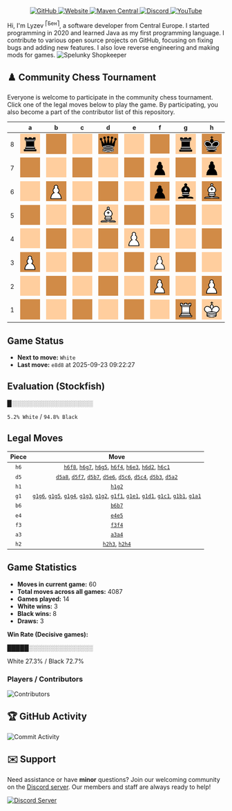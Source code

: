 <div align="center">
    <a href="https://github.com/Lyzev">
        <img src="https://wsrv.nl/?url=https://cdn.jsdelivr.net/npm/@intergrav/devins-badges@3.2.0/assets/cozy-minimal/available/github_vector.svg&w=64&h=64" alt="GitHub">
    </a>
    <a href="https://lyzev.dev">
        <img src="https://wsrv.nl/?url=https://cdn.jsdelivr.net/npm/@intergrav/devins-badges@3.2.0/assets/cozy-minimal/documentation/website_vector.svg&w=64&h=64" alt="Website">
    </a>
    <a href="https://central.sonatype.com/namespace/dev.lyzev.api">
        <img src="https://wsrv.nl/?url=https://cdn.jsdelivr.net/npm/@intergrav/devins-badges@3.2.0/assets/cozy-minimal/available/maven-central_vector.svg&w=64&h=64" alt="Maven Central">
    </a>
    <a href="https://lyzev.dev/discord">
        <img src="https://wsrv.nl/?url=https://cdn.jsdelivr.net/npm/@intergrav/devins-badges@3/assets/cozy-minimal/social/discord-plural_vector.svg&w=64&h=64" alt="Discord">
    </a>
    <a href="https://www.youtube.com/@lyzev">
        <img src="https://wsrv.nl/?url=https://cdn.jsdelivr.net/npm/@intergrav/devins-badges@3.2.0/assets/cozy-minimal/social/youtube-singular_vector.svg&w=64&h=64" alt="YouTube">
    </a>
</div>

[//]: # (23, 08 Mon 2021, 20:00:00)

Hi, I'm Lyzev <sup>⎡Бен⎤</sup>, a software developer from Central Europe. I started programming in 2020 and learned Java as my first programming language. I contribute to various open source projects on GitHub, focusing on fixing bugs and adding new features. I also love reverse engineering and making mods for games. ![Spelunky Shopkeeper](https://static.wikia.nocookie.net/spelunky/images/c/cd/Shopkeeper_HD.png/revision/latest/scale-to-height-down/18)

## :chess_pawn: Community Chess Tournament

Everyone is welcome to participate in the community chess tournament.
Click one of the legal moves below to play the game. By participating, you also become a part of the contributor list of this repository.

|   | a | b | c | d | e | f | g | h |
|---|---|---|---|---|---|---|---|---|
| 8 | [![r](chess/assets/img/light/black/tower.svg)](https://github.com/Lyzev/Lyzev/issues/new?title=chess%7Cd5a8&body=Click+%27Create%27+to+submit+this+move.) | ![Square](chess/assets/img/dark/square.svg) | ![Square](chess/assets/img/light/square.svg) | ![q](chess/assets/img/dark/black/queen.svg) | ![Square](chess/assets/img/light/square.svg) | [![Square](chess/assets/img/dark/square.svg)](https://github.com/Lyzev/Lyzev/issues/new?title=chess%7Ch6f8&body=Click+%27Create%27+to+submit+this+move.) | ![r](chess/assets/img/light/black/tower.svg) | ![k](chess/assets/img/dark/black/king.svg) |
| 7 | ![Square](chess/assets/img/dark/square.svg) | ![Square](chess/assets/img/light/square.svg) | ![Square](chess/assets/img/dark/square.svg) | ![Square](chess/assets/img/light/square.svg) | ![Square](chess/assets/img/dark/square.svg) | [![p](chess/assets/img/light/black/pawn.svg)](https://github.com/Lyzev/Lyzev/issues/new?title=chess%7Cd5f7&body=Click+%27Create%27+to+submit+this+move.) | [![Square](chess/assets/img/dark/square.svg)](https://github.com/Lyzev/Lyzev/issues/new?title=chess%7Ch6g7&body=Click+%27Create%27+to+submit+this+move.) | ![p](chess/assets/img/light/black/pawn.svg) |
| 6 | ![Square](chess/assets/img/light/square.svg) | ![P](chess/assets/img/dark/white/pawn.svg) | [![Square](chess/assets/img/light/square.svg)](https://github.com/Lyzev/Lyzev/issues/new?title=chess%7Cd5c6&body=Click+%27Create%27+to+submit+this+move.) | ![Square](chess/assets/img/dark/square.svg) | [![Square](chess/assets/img/light/square.svg)](https://github.com/Lyzev/Lyzev/issues/new?title=chess%7Cd5e6&body=Click+%27Create%27+to+submit+this+move.) | ![p](chess/assets/img/dark/black/pawn.svg) | [![b](chess/assets/img/light/black/bishop.svg)](https://github.com/Lyzev/Lyzev/issues/new?title=chess%7Cg1g6&body=Click+%27Create%27+to+submit+this+move.) | ![B](chess/assets/img/dark/white/bishop.svg) |
| 5 | ![Square](chess/assets/img/dark/square.svg) | ![Square](chess/assets/img/light/square.svg) | ![Square](chess/assets/img/dark/square.svg) | ![B](chess/assets/img/light/white/bishop.svg) | [![Square](chess/assets/img/dark/square.svg)](https://github.com/Lyzev/Lyzev/issues/new?title=chess%7Ce4e5&body=Click+%27Create%27+to+submit+this+move.) | ![Square](chess/assets/img/light/square.svg) | ![Square](chess/assets/img/dark/square.svg) | ![Square](chess/assets/img/light/square.svg) |
| 4 | [![Square](chess/assets/img/light/square.svg)](https://github.com/Lyzev/Lyzev/issues/new?title=chess%7Ca3a4&body=Click+%27Create%27+to+submit+this+move.) | ![Square](chess/assets/img/dark/square.svg) | [![Square](chess/assets/img/light/square.svg)](https://github.com/Lyzev/Lyzev/issues/new?title=chess%7Cd5c4&body=Click+%27Create%27+to+submit+this+move.) | ![Square](chess/assets/img/dark/square.svg) | ![P](chess/assets/img/light/white/pawn.svg) | ![Square](chess/assets/img/dark/square.svg) | [![Square](chess/assets/img/light/square.svg)](https://github.com/Lyzev/Lyzev/issues/new?title=chess%7Cg1g4&body=Click+%27Create%27+to+submit+this+move.) | [![Square](chess/assets/img/dark/square.svg)](https://github.com/Lyzev/Lyzev/issues/new?title=chess%7Ch2h4&body=Click+%27Create%27+to+submit+this+move.) |
| 3 | ![P](chess/assets/img/dark/white/pawn.svg) | [![Square](chess/assets/img/light/square.svg)](https://github.com/Lyzev/Lyzev/issues/new?title=chess%7Cd5b3&body=Click+%27Create%27+to+submit+this+move.) | ![Square](chess/assets/img/dark/square.svg) | ![Square](chess/assets/img/light/square.svg) | [![Square](chess/assets/img/dark/square.svg)](https://github.com/Lyzev/Lyzev/issues/new?title=chess%7Ch6e3&body=Click+%27Create%27+to+submit+this+move.) | ![P](chess/assets/img/light/white/pawn.svg) | [![Square](chess/assets/img/dark/square.svg)](https://github.com/Lyzev/Lyzev/issues/new?title=chess%7Cg1g3&body=Click+%27Create%27+to+submit+this+move.) | [![Square](chess/assets/img/light/square.svg)](https://github.com/Lyzev/Lyzev/issues/new?title=chess%7Ch2h3&body=Click+%27Create%27+to+submit+this+move.) |
| 2 | [![Square](chess/assets/img/light/square.svg)](https://github.com/Lyzev/Lyzev/issues/new?title=chess%7Cd5a2&body=Click+%27Create%27+to+submit+this+move.) | ![Square](chess/assets/img/dark/square.svg) | ![Square](chess/assets/img/light/square.svg) | [![Square](chess/assets/img/dark/square.svg)](https://github.com/Lyzev/Lyzev/issues/new?title=chess%7Ch6d2&body=Click+%27Create%27+to+submit+this+move.) | ![Square](chess/assets/img/light/square.svg) | ![P](chess/assets/img/dark/white/pawn.svg) | ![Square](chess/assets/img/light/square.svg) | ![P](chess/assets/img/dark/white/pawn.svg) |
| 1 | [![Square](chess/assets/img/dark/square.svg)](https://github.com/Lyzev/Lyzev/issues/new?title=chess%7Cg1a1&body=Click+%27Create%27+to+submit+this+move.) | [![Square](chess/assets/img/light/square.svg)](https://github.com/Lyzev/Lyzev/issues/new?title=chess%7Cg1b1&body=Click+%27Create%27+to+submit+this+move.) | ![Square](chess/assets/img/dark/square.svg) | [![Square](chess/assets/img/light/square.svg)](https://github.com/Lyzev/Lyzev/issues/new?title=chess%7Cg1d1&body=Click+%27Create%27+to+submit+this+move.) | [![Square](chess/assets/img/dark/square.svg)](https://github.com/Lyzev/Lyzev/issues/new?title=chess%7Cg1e1&body=Click+%27Create%27+to+submit+this+move.) | [![Square](chess/assets/img/light/square.svg)](https://github.com/Lyzev/Lyzev/issues/new?title=chess%7Cg1f1&body=Click+%27Create%27+to+submit+this+move.) | ![R](chess/assets/img/dark/white/tower.svg) | ![K](chess/assets/img/light/white/king.svg) |

## Game Status

- **Next to move:** `White`
- **Last move:** `e8d8` at 2025-09-23 09:22:27

## Evaluation (Stockfish)

█░░░░░░░░░░░░░░░░░░░

`5.2% White` / `94.8% Black`

## Legal Moves

| **Piece** | **Move** |
|:---------:|:--------:|
| `h6` | [`h6f8`](https://github.com/Lyzev/Lyzev/issues/new?title=chess%7Ch6f8&body=Click+%27Create%27+to+submit+this+move.), [`h6g7`](https://github.com/Lyzev/Lyzev/issues/new?title=chess%7Ch6g7&body=Click+%27Create%27+to+submit+this+move.), [`h6g5`](https://github.com/Lyzev/Lyzev/issues/new?title=chess%7Ch6g5&body=Click+%27Create%27+to+submit+this+move.), [`h6f4`](https://github.com/Lyzev/Lyzev/issues/new?title=chess%7Ch6f4&body=Click+%27Create%27+to+submit+this+move.), [`h6e3`](https://github.com/Lyzev/Lyzev/issues/new?title=chess%7Ch6e3&body=Click+%27Create%27+to+submit+this+move.), [`h6d2`](https://github.com/Lyzev/Lyzev/issues/new?title=chess%7Ch6d2&body=Click+%27Create%27+to+submit+this+move.), [`h6c1`](https://github.com/Lyzev/Lyzev/issues/new?title=chess%7Ch6c1&body=Click+%27Create%27+to+submit+this+move.) |
| `d5` | [`d5a8`](https://github.com/Lyzev/Lyzev/issues/new?title=chess%7Cd5a8&body=Click+%27Create%27+to+submit+this+move.), [`d5f7`](https://github.com/Lyzev/Lyzev/issues/new?title=chess%7Cd5f7&body=Click+%27Create%27+to+submit+this+move.), [`d5b7`](https://github.com/Lyzev/Lyzev/issues/new?title=chess%7Cd5b7&body=Click+%27Create%27+to+submit+this+move.), [`d5e6`](https://github.com/Lyzev/Lyzev/issues/new?title=chess%7Cd5e6&body=Click+%27Create%27+to+submit+this+move.), [`d5c6`](https://github.com/Lyzev/Lyzev/issues/new?title=chess%7Cd5c6&body=Click+%27Create%27+to+submit+this+move.), [`d5c4`](https://github.com/Lyzev/Lyzev/issues/new?title=chess%7Cd5c4&body=Click+%27Create%27+to+submit+this+move.), [`d5b3`](https://github.com/Lyzev/Lyzev/issues/new?title=chess%7Cd5b3&body=Click+%27Create%27+to+submit+this+move.), [`d5a2`](https://github.com/Lyzev/Lyzev/issues/new?title=chess%7Cd5a2&body=Click+%27Create%27+to+submit+this+move.) |
| `h1` | [`h1g2`](https://github.com/Lyzev/Lyzev/issues/new?title=chess%7Ch1g2&body=Click+%27Create%27+to+submit+this+move.) |
| `g1` | [`g1g6`](https://github.com/Lyzev/Lyzev/issues/new?title=chess%7Cg1g6&body=Click+%27Create%27+to+submit+this+move.), [`g1g5`](https://github.com/Lyzev/Lyzev/issues/new?title=chess%7Cg1g5&body=Click+%27Create%27+to+submit+this+move.), [`g1g4`](https://github.com/Lyzev/Lyzev/issues/new?title=chess%7Cg1g4&body=Click+%27Create%27+to+submit+this+move.), [`g1g3`](https://github.com/Lyzev/Lyzev/issues/new?title=chess%7Cg1g3&body=Click+%27Create%27+to+submit+this+move.), [`g1g2`](https://github.com/Lyzev/Lyzev/issues/new?title=chess%7Cg1g2&body=Click+%27Create%27+to+submit+this+move.), [`g1f1`](https://github.com/Lyzev/Lyzev/issues/new?title=chess%7Cg1f1&body=Click+%27Create%27+to+submit+this+move.), [`g1e1`](https://github.com/Lyzev/Lyzev/issues/new?title=chess%7Cg1e1&body=Click+%27Create%27+to+submit+this+move.), [`g1d1`](https://github.com/Lyzev/Lyzev/issues/new?title=chess%7Cg1d1&body=Click+%27Create%27+to+submit+this+move.), [`g1c1`](https://github.com/Lyzev/Lyzev/issues/new?title=chess%7Cg1c1&body=Click+%27Create%27+to+submit+this+move.), [`g1b1`](https://github.com/Lyzev/Lyzev/issues/new?title=chess%7Cg1b1&body=Click+%27Create%27+to+submit+this+move.), [`g1a1`](https://github.com/Lyzev/Lyzev/issues/new?title=chess%7Cg1a1&body=Click+%27Create%27+to+submit+this+move.) |
| `b6` | [`b6b7`](https://github.com/Lyzev/Lyzev/issues/new?title=chess%7Cb6b7&body=Click+%27Create%27+to+submit+this+move.) |
| `e4` | [`e4e5`](https://github.com/Lyzev/Lyzev/issues/new?title=chess%7Ce4e5&body=Click+%27Create%27+to+submit+this+move.) |
| `f3` | [`f3f4`](https://github.com/Lyzev/Lyzev/issues/new?title=chess%7Cf3f4&body=Click+%27Create%27+to+submit+this+move.) |
| `a3` | [`a3a4`](https://github.com/Lyzev/Lyzev/issues/new?title=chess%7Ca3a4&body=Click+%27Create%27+to+submit+this+move.) |
| `h2` | [`h2h3`](https://github.com/Lyzev/Lyzev/issues/new?title=chess%7Ch2h3&body=Click+%27Create%27+to+submit+this+move.), [`h2h4`](https://github.com/Lyzev/Lyzev/issues/new?title=chess%7Ch2h4&body=Click+%27Create%27+to+submit+this+move.) |

## Game Statistics

- **Moves in current game:** 60
- **Total moves across all games:** 4087
- **Games played:** 14
- **White wins:** 3
- **Black wins:** 8
- **Draws:** 3

**Win Rate (Decisive games):**

█████░░░░░░░░░░░░░░░

White 27.3% / Black 72.7%


### Players / Contributors
![Contributors](https://readme-contribs.as93.net/contributors/Lyzev/Lyzev)

## :trophy: GitHub Activity

![Commit Activity](https://lyzev.dev/assets/img/Lyzev.svg)

## :envelope: Support

Need assistance or have **minor** questions? Join our welcoming community on
the [Discord server](https://lyzev.dev/discord). Our members and staff are always ready to help!

[![Discord Server](https://cdn.jsdelivr.net/npm/@intergrav/devins-badges@3/assets/cozy/social/discord-plural_vector.svg)](https://lyzev.dev/discord)
